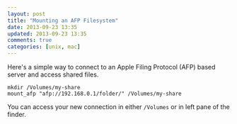 ```yaml
---
layout: post
title: "Mounting an AFP Filesystem"
date: 2013-09-23 13:35
updated: 2013-09-23 13:35
comments: true
categories: [unix, mac]
---
```


Here's a simple way to connect to an Apple Filing Protocol (AFP) based server and access shared files.

	mkdir /Volumes/my-share
	mount_afp "afp://192.168.0.1/folder/" /Volumes/my-share

You can access your new connection in either `/Volumes` or in left pane of the finder.
